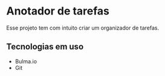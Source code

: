 # Anotador de tarefas

Esse projeto tem com intuito criar um organizador de tarefas.

## Tecnologias em uso
- Bulma.io
- Git